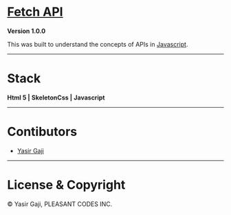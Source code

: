 # [Fetch API]() 

**Version 1.0.0**

This was built to understand the concepts of APIs in [Javascript](https://developer.mozilla.org/en-US/docs/Web/javascript).

---
# Stack
**Html 5 |**
**SkeletonCss |**
**Javascript**

---
# Contibutors
- [Yasir Gaji](yasirgaji.dev)

---
# License & Copyright

© Yasir Gaji, PLEASANT CODES INC.
